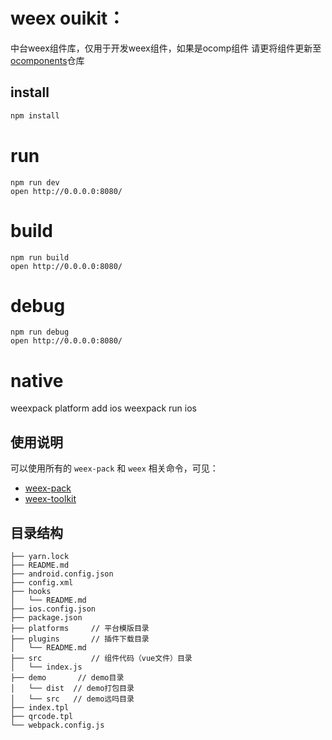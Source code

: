 # weex ouikit：
中台weex组件库，仅用于开发weex组件，如果是ocomp组件 请更将组件更新至[ocomponents](https://gitlab.oneitfarm.com/idg-public/ocomponents)仓库

## install
```bash
npm install
```
# run
```
npm run dev
open http://0.0.0.0:8080/
```
# build
```
npm run build
open http://0.0.0.0:8080/
```
# debug
```
npm run debug
open http://0.0.0.0:8080/
```

# native
weexpack platform add ios
weexpack run ios

## 使用说明

可以使用所有的 `weex-pack` 和 `weex` 相关命令，可见：

- [weex-pack](https://github.com/weexteam/weex-pack)
- [weex-toolkit](https://github.com/weexteam/weex-toolkit)

## 目录结构

```
├── yarn.lock
├── README.md
├── android.config.json
├── config.xml
├── hooks
│   └── README.md
├── ios.config.json
├── package.json
├── platforms     // 平台模版目录
├── plugins       // 插件下载目录
│   └── README.md
├── src           // 组件代码（vue文件）目录
│   └── index.js
├── demo       // demo目录
│   └── dist  // demo打包目录
│   └── src   // demo远吗目录
├── index.tpl
├── qrcode.tpl
└── webpack.config.js
```
